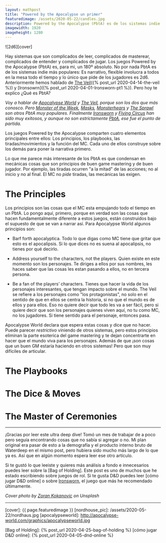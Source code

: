 ```yaml
---
layout: mathpost
title: "Powered by the Apocalypse un primer"
featuredimage: /assets/2020-05-22/candles.jpg
description: Powered by the Apocalypse (PbtA) es de los sistemas indie más populares, es altamente narrativo y absurdamente flexible. Hoy te digo qué necesitas además de 2d6.
imagewidth: 1920
imageheight: 1280
---
```


![2d6][cover]

Hay sistemas que son complicados de leer, complicados de masterear, complicados de entender y complicados de jugar. Los juegos Powered by the Apocalypse (PbtA) es, para mi, un 180º absoluto. No por nada PbtA es de los sistemas indie más populares: Es narrativo, flexible involucra a todos en la mesa todo el tiempo y lo único que pide de los jugadores es 2d6. Anteriormente hemos hablado de [The Veil]({% post_url 2020-04-14-the-veil %}) y [Ironsowrn]({% post_url 2020-04-01-Ironsworn-pt1 %}). Pero hoy te explico ¿Qué es PbtA?

<!--more-->

_Voy a hablar de [Apocalypse World] y [The Veil], porque son los dos que más conosco. Pero [Monster of the Week], [Masks], [Monsterhears] y [The Sprawl] son otros PbtA muy populares. Finalmente [Ironsworn] y [Flying Circus] han sido muy exitosos, y aunque no son estrictamente [PbtA], ese fue el punto de partida._

Los juegos Powered by the Apocalypse comparten cuatro elementos principales entre ellos: Los principios, los playbooks, las tiradas/movimientos y la función del MC. Cada uno de ellos construye sobre los demás para poner la narrativa primero.

Lo que me parece más interesante de los PbtA es que condensan en mecánicas cosas que son principios de buen game mastering y de buen jugador. Por ejemplo, las tiradas ocurren "a la mitad" de las acciones; no al inicio y no al final. El MC no _pide_ tiradas, las mecánicas las exigen.

# The Principles

Los principios son las cosas que el MC esta empujando todo el tiempo en un PbtA. Lo pongo aquí, primero, porque en verdad son las cosas que hacen fundamentalmente diferente a estos juegos, están construidos bajo el supuesto de que se van a narrar así. Para Apocalypse World algunos principios son:

- Barf forth apocalyptica.
  Todo lo que digas como MC tiene que gritar que esto es el apocalipsis. Si lo que dices no es suena al apocalipsis, no tienes por qué decirlo.

- Address yourself to the characters, not the players.
  Quien existe en este momento son los personajes. Te diriges a ellos por sus nombres, les haces saber que las cosas les estan pasando a ellos, no en tercera persona.

- Be a fan of the players’ characters.
  Tienes que hacer la vida de los personajes interesantes, que tengan impacto sobre el mundo. The Veil se refiere a los personajes como "los protagonistas", no solo en el sentido de que en ellos se centra la historia, si no que el mundo es de ellos y para ellos. Eso no quiere decir que todo les va a ser fácil, pero si quiere decir que son los personajes quienes viven aquí, no tu como MC, no los jugadores. Si tiene sentido para el personaje, entonces pasa.

Apocalypse World declara que espera estas cosas y dice que no hacer. Puede parecer _restrictivo_ viniendo de otros sistemas, pero estos principios eliminan la parte esoterica del game mastering y te dejan concentrarte en hacer que el mundo viva para los personajes. Además de que ¡son cosas que un buen GM estaría haciendo en otros sistemas! Pero que son muy difíciles de articular.

# The Playbooks

# The Dice & Moves

# The Master of Ceremonies

---

¡Gracias por leer este ultra deep dive! Tomó un mes de trabajar de a poco pero seguía encontrando cosas que no sabía si agregar o no. Mi plan original era pasar de esto a la demografía y el producto interno bruto de Waterdeep en el mismo post, pero hubiera sido mucho más largo de lo que ya es. Así que en algún momento espera leer ese otro artículo.

Si te gustó lo que leeiste y quieres más análisis a fondo e innecesarios puedes leer sobre la [Bag of Holding]. Este post es uno de muchos que he estado escribiendo sobre juegos de rol. Si te gusta D&D puedes leer [cómo jugar D&D online] o sobre [Ironsworn], el juego que más he recomendado últimamente.

_Cover photo by [Zoran Kokanovic] on Unsplash_



---



<!--Images-->
[cover]: {{ page.featuredimage }}
[nordhouse_pic]: /assets/2020-05-22/nordhaus.jpg
[apocalypseworld]: http://apocalypse-world.com/graphics/apocalypseworld.jpg
<!--Credits-->

[Zoran Kokanovic]: https://www.flickriver.com/photos/noonchaka/popular-interesting/?utm_medium=referral&utm_source=unsplash
[Vladimir Fedotov]: https://www.instagram.com/vladimir.fedotov/
[Roman Kraft]: https://unsplash.com/@romankraft
[Tj Holowaychuk]: https://www.instagram.com/tjholowaychuk/

<!--Internal-Links-->
[Bag of Holding]: {% post_url 2020-04-25-bag-of-holding %}
[cómo jugar D&D online]: {% post_url 2020-04-05-dnd-online %}

<!--External-Links-->
[Apocalypse World]: http://apocalypse-world.com/
[The Veil]: https://samjokopublishing.com/products/the-veil-cyberpunk-ttrpg
[Monster of the Week]: https://www.evilhat.com/home/monster-of-the-week/
[Masks]: https://www.magpiegames.com/masks/
[Monsterhears]: https://buriedwithoutceremony.com/monsterhearts
[The Sprawl]: http://apocalypse-world.com/pbta/games/title/The_Sprawl
[Ironsworn]: https://www.ironswornrpg.com/
[Flying Circus]: https://www.drivethrurpg.com/product/310013/Flying-Circus--Core-Rulebook
[PbtA]: http://apocalypse-world.com/pbta/games/
